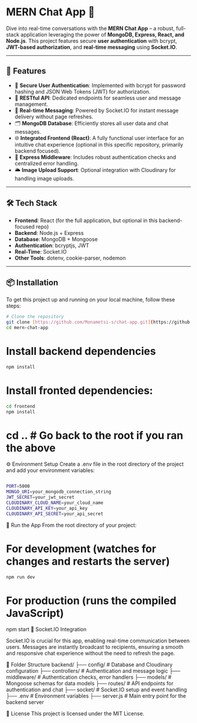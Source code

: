 # MERN Chat App 💬

Dive into real-time conversations with the **MERN Chat App** – a robust, full-stack application leveraging the power of **MongoDB, Express, React, and Node.js**. This project features secure **user authentication** with bcrypt, **JWT-based authorization**, and **real-time messaging** using **Socket.IO**.

---

## 🚀 Features

* 🔐 **Secure User Authentication**: Implemented with bcrypt for password hashing and JSON Web Tokens (JWT) for authorization.
* 🧾 **RESTful API**: Dedicated endpoints for seamless user and message management.
* 💬 **Real-time Messaging**: Powered by Socket.IO for instant message delivery without page refreshes.
* 🗂️ **MongoDB Database**: Efficiently stores all user data and chat messages.
* 🌐 **Integrated Frontend (React)**: A fully functional user interface for an intuitive chat experience (optional in this specific repository, primarily backend focused).
* 🧠 **Express Middleware**: Includes robust authentication checks and centralized error handling.
* 🌥️ **Image Upload Support**: Optional integration with Cloudinary for handling image uploads.

---

## 🛠️ Tech Stack

* **Frontend**: React (for the full application, but optional in this backend-focused repo)
* **Backend**: Node.js + Express
* **Database**: MongoDB + Mongoose
* **Authentication**: bcryptjs, JWT
* **Real-Time**: Socket.IO
* **Other Tools**: dotenv, cookie-parser, nodemon

---

## 📦 Installation

To get this project up and running on your local machine, follow these steps:

```Bash
# Clone the repository
git clone [https://github.com/Monametsi-s/chat-app.git](https://github.com/your-username/mern-chat-app.git)
cd mern-chat-app
```

# Install backend dependencies
```Bash
npm install
```

# Install fronted dependencies:
```Bash 
cd frontend
npm install
```
# cd .. # Go back to the root if you ran the above
⚙️ Environment Setup
Create a .env file in the root directory of the project and add your environment variables:

```Bash

PORT=5000
MONGO_URI=your_mongodb_connection_string
JWT_SECRET=your_jwt_secret
CLOUDINARY_CLOUD_NAME=your_cloud_name
CLOUDINARY_API_KEY=your_api_key
CLOUDINARY_API_SECRET=your_api_secret
```

🧪 Run the App
From the root directory of your project:
# For development (watches for changes and restarts the server)
```Bash 
npm run dev
```

# For production (runs the compiled JavaScript)

npm start
📡 Socket.IO Integration

Socket.IO is crucial for this app, enabling real-time communication between users. Messages are instantly broadcast to recipients, ensuring a smooth and responsive chat experience without the need to refresh the page.

📁 Folder Structure
backend/
├── config/             # Database and Cloudinary configuration
├── controllers/        # Authentication and message logic
├── middleware/         # Authentication checks, error handlers
├── models/             # Mongoose schemas for data models
├── routes/             # API endpoints for authentication and chat
├── socket/             # Socket.IO setup and event handling
├── .env                # Environment variables
├── server.js           # Main entry point for the backend server

📄 License
This project is licensed under the MIT License.